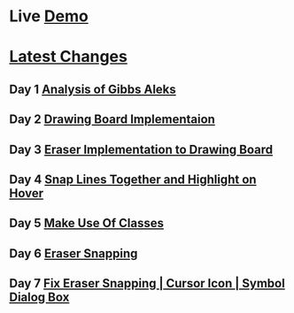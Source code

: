 ﻿# Live [Demo](https://omkarmraskar.github.io/Aleks/)

# [Latest Changes](https://github.com/omkarmraskar/Aleks/tree/Dev)

## Day 1 [Analysis of Gibbs Aleks](https://github.com/omkarmraskar/Aleks/blob/main/Day1.md)
## Day 2 [Drawing Board Implementaion](https://github.com/omkarmraskar/Aleks/tree/Day-2)
## Day 3 [Eraser Implementation to Drawing Board](https://github.com/omkarmraskar/Aleks/tree/Day-3)
## Day 4 [Snap Lines Together and Highlight on Hover](https://github.com/omkarmraskar/Aleks/tree/Day-4)
## Day 5 [Make Use Of Classes](https://github.com/omkarmraskar/Aleks/tree/Day-5)
## Day 6 [Eraser Snapping](https://github.com/omkarmraskar/Aleks/tree/Day-6)
## Day 7 [Fix Eraser Snapping | Cursor Icon | Symbol Dialog Box](https://github.com/omkarmraskar/Aleks/tree/Day-7)

